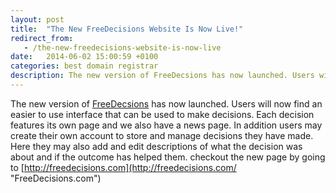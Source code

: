 ```yaml
---
layout: post
title:  "The New FreeDecisions Website Is Now Live!"
redirect_from:
   - /the-new-freedecisions-website-is-now-live
date:   2014-06-02 15:00:59 +0100
categories: best domain registrar
description: The new version of FreeDecsions has now launched. Users will now find an easier to use interface that can be used to m
---
```


The new version of [FreeDecsions](http://freedecisions.com/ "FreeDecisions.com") has now launched. Users will now find an easier to use interface that can be used to make decisions. Each decision features its own page and we also have a news page. In addition users may create their own account to store and manage decisions they have made. Here they may also add and edit descriptions of what the decision was about and if the outcome has helped them. checkout the new page by going to [http://freedecisions.com](http://freedecisions.com/ "FreeDecisions.com")